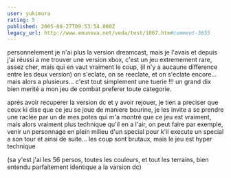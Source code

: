 ```yaml
---
user: yukimura
rating: 5
published: 2005-08-27T09:53:54.000Z
legacy_url: http://www.emunova.net/veda/test/1067.htm#comment-3655
---
```

personnelement je n'ai plus la version dreamcast, mais je l'avais et depuis j'ai réussi a me trouver une version xbox, c'est un jeu extremement rare, assez cher, mais qui en vaut vraiment le coup, (il n'y a aucaune difference entre les deux version) on s'eclate, on se reeclate, et on s'eclate encore... mais alors a plusieurs... c'est tout simplement une tuerie !!!
un grand dix bien merité a mon jeu de combat preferer toute categorie.

aprés avoir recuperer la version dc et y avoir rejouer, je tien a preciser que ceux ki dise que ce jeu se joue de maniere bourine, je les invite a se prendre une raclée par un de mes potes qui m'a montré que ce jeu est vraiment, mais alors vraiment plus technique qu'il en a l'air, on peut faire par exemple, venir un personnage en plein milieu d'un special pour k'il execute un special a son tour et ainsi de suite... les coup sont brutaux, mais le jeu est hyper technique

(sa y'est j'ai les 56 persos, toutes les couleurs, et tout les terrains, bien entendu parfaitement identique a la varsion dc)